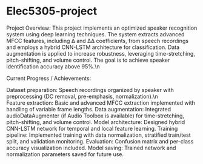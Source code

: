 # Elec5305-project
Project Overview:
This project implements an optimized speaker recognition system using deep learning techniques. The system extracts advanced MFCC features, including Δ and ΔΔ coefficients, from speech recordings and employs a hybrid CNN-LSTM architecture for classification. Data augmentation is applied to increase robustness, leveraging time-stretching, pitch-shifting, and volume control. The goal is to achieve speaker identification accuracy above 95%.\n

Current Progress / Achievements:

Dataset preparation: Speech recordings organized by speaker with preprocessing (DC removal, pre-emphasis, normalization).\n  
Feature extraction: Basic and advanced MFCC extraction implemented with handling of variable frame lengths.
Data augmentation: Integrated audioDataAugmenter (if Audio Toolbox is available) for time-stretching, pitch-shifting, and volume control.
Model architecture: Designed hybrid CNN-LSTM network for temporal and local feature learning.
Training pipeline: Implemented training with data normalization, stratified train/test split, and validation monitoring.
Evaluation: Confusion matrix and per-class accuracy visualization included.
Model saving: Trained network and normalization parameters saved for future use.
